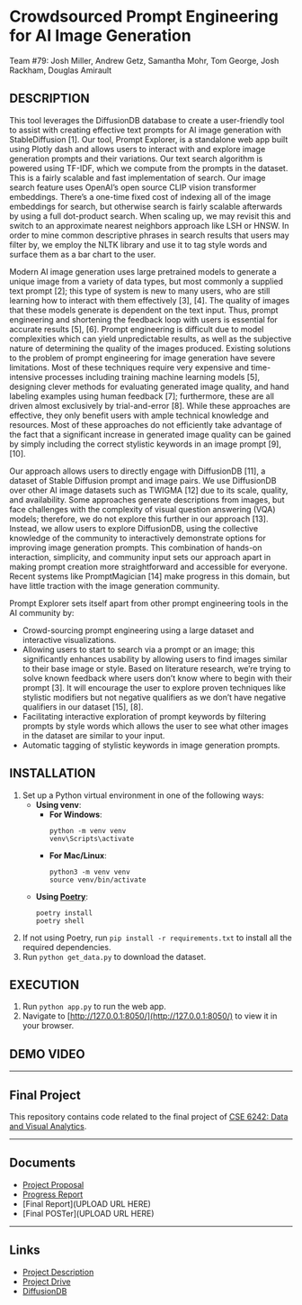# Crowdsourced Prompt Engineering for AI Image Generation
Team #79: Josh Miller, Andrew Getz, Samantha Mohr, Tom George, Josh Rackham, Douglas Amirault

## DESCRIPTION
This tool leverages the DiffusionDB database to create a user-friendly tool to assist with creating effective text prompts for AI image generation with StableDiffusion [1]. Our tool, Prompt Explorer, is a standalone web app built using Plotly dash and allows users to interact with and explore image generation prompts and their variations. Our text search algorithm is powered using TF-IDF, which we compute from the prompts in the dataset. This is a fairly scalable and fast implementation of search. Our image search feature uses OpenAI’s open source CLIP vision transformer embeddings. There’s a one-time fixed cost of indexing all of the image embeddings for search, but otherwise search is fairly scalable afterwards by using a full dot-product search. When scaling up, we may revisit this and switch to an approximate nearest neighbors approach like LSH or HNSW. In order to mine common descriptive phrases in search results that users may filter by, we employ the NLTK library and use it to tag style words and surface them as a bar chart to the user. 

Modern AI image generation uses large pretrained models to generate a unique image from a variety of data types, but most commonly a supplied text prompt [2]; this type of system is new to many users, who are still learning how to interact with them effectively [3], [4]. The quality of images that these models generate is dependent on the text input. Thus, prompt engineering and shortening the feedback loop with users is essential for accurate results [5], [6]. Prompt engineering is difficult due to model complexities which can yield unpredictable results, as well as the subjective nature of determining the quality of the images produced. Existing solutions to the problem of prompt engineering for image generation have severe limitations. Most of these techniques require very expensive and time-intensive processes including training machine learning models [5], designing clever methods for evaluating generated image quality, and hand labeling examples using human feedback [7]; furthermore, these are all driven almost exclusively by trial-and-error [8]. While these approaches are effective, they only benefit users with ample technical knowledge and resources. Most of these approaches do not efficiently take advantage of the fact that a significant increase in generated image quality can be gained by simply including the correct stylistic keywords in an image prompt [9], [10].

Our approach allows users to directly engage with DiffusionDB [11], a dataset of Stable Diffusion prompt and image pairs. We use DiffusionDB over other AI image datasets such as TWIGMA [12] due to its scale, quality, and availability. Some approaches generate descriptions from images, but face challenges with the complexity of visual question answering (VQA) models; therefore, we do not explore this further in our approach [13]. Instead, we allow users to explore DiffusionDB, using the collective knowledge of the community to interactively demonstrate options for improving image generation prompts. This combination of hands-on interaction, simplicity, and community input sets our approach apart in making prompt creation more straightforward and accessible for everyone. Recent systems like PromptMagician [14] make progress in this domain, but have little traction with the image generation community. 

Prompt Explorer sets itself apart from other prompt engineering tools in the AI community by: 
- Crowd-sourcing prompt engineering using a large dataset and interactive visualizations.
- Allowing users to start to search via a prompt or an image; this significantly enhances usability by allowing users to find images similar to their base image or style. Based on literature research, we’re trying to solve known feedback where users don’t know where to begin with their prompt [3]. It will encourage the user to explore proven techniques like stylistic modifiers but not negative qualifiers as we don’t have negative qualifiers in our dataset [15], [8].
- Facilitating interactive exploration of prompt keywords by filtering prompts by style words which allows the user to see what other images in the dataset are similar to your input. 
- Automatic tagging of stylistic keywords in image generation prompts.

## INSTALLATION
1. Set up a Python virtual environment in one of the following ways:
    - **Using venv**:
        - **For Windows**:
            ```
            python -m venv venv
            venv\Scripts\activate
            ```
        - **For Mac/Linux**:
            ```
            python3 -m venv venv
            source venv/bin/activate
            ```
    - **Using [Poetry](https://python-poetry.org/docs/)**:
        ```
        poetry install
        poetry shell
        ```
2. If not using Poetry, run `pip install -r requirements.txt` to install all the required dependencies.
3. Run `python get_data.py` to download the dataset.

## EXECUTION 
1. Run `python app.py` to run the web app.
2. Navigate to [http://127.0.0.1:8050/](http://127.0.0.1:8050/) to view it in your browser.

## DEMO VIDEO

---
## Final Project
This repository contains code related to the final project of
[CSE 6242: Data and Visual Analytics](https://omscs.gatech.edu/cse-6242-data-visual-analytics).

---
## Documents
- [Project Proposal](https://docs.google.com/document/d/1DTW47zXW2rzbVkHM4GLeFzOclJOMAuph4Z5-gXX5k5c/edit)
- [Progress Report](https://docs.google.com/document/d/1nrmMg8YSDYFV3myOLY-BGLmvsR97cLks/edit)
- [Final Report](UPLOAD URL HERE)
- [Final POSTer](UPLOAD URL HERE)

---
## Links
- [Project Description](https://docs.google.com/document/d/e/2PACX-1vSlYrMw402tL3F95ay-AaptTdF80UOER-gne_O0kqbuuk6WXrlsjwaYjjS0Jyl95dXYyDLjh9DR1mln/pub)
- [Project Drive](https://drive.google.com/drive/folders/1tlR_83Kof5RTz8a66ZOJtygNr57252UU)
- [DiffusionDB](https://github.com/poloclub/diffusiondb)